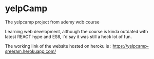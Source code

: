# yelpCamp
The yelpcamp project from udemy wdb course

Learning web development, although the course is kinda outdated with latest REACT hype and ES6, I'd say it was still a heck lot of fun.

The working link of the website hosted on heroku is  :   https://yelpcamp-sreeram.herokuapp.com/
